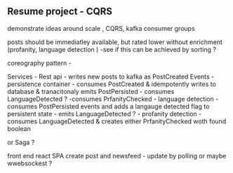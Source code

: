 ## Resume project - CQRS 

demonstrate ideas around scale , CQRS, kafka consumer groups

posts should be immediatley available, but rated lower without enrichment (profanity, language detection )
    -see if this can be achieved by sorting ? 

coreography pattern - 

Services
    - Rest api - writes new posts to kafka as PostCreated Events
    - persistence container 
        - consumes PostCreated &  idempotently writes  to database & tranacitonaly emits PostPersisted 
        - consumes LanguageDetected ? 
        -consumes PrfanityChecked 
    - language detection - consumes PostPersisted events and adds a langauge detected flag to persistent state - emits LanguageDetected ? 
    - profanity detection - consumes LanguageDetected & creates either PrfanityChecked woth found boolean
    
or Saga ? 


front end 
    react SPA create post and newsfeed - update by polling or maybe wwebsockest ? 